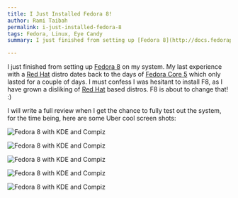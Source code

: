```yaml
---
title: I Just Installed Fedora 8!
author: Rami Taibah
permalink: i-just-installed-fedora-8
tags: Fedora, Linux, Eye Candy
summary: I just finished from setting up [Fedora 8](http://docs.fedoraproject.org/release-notes/f8/en_US/) on my system. My last experience with a [Red Hat](http://en.wikipedia.org/wiki/Red_Hat_Linux) distro dates back to the days of [Fedora Core 5](http://www.redhat.com/magazine/018apr06/features/fc5_overview/) which only lasted for a couple of days. I must confess I was hesitant to install F8, as I have grown a disliking of [Red Hat](http://en.wikipedia.org/wiki/Red_Hat_Linux) based distros. F8 is about to change that! :)

---
```


I just finished from setting up [Fedora 8](http://docs.fedoraproject.org/release-notes/f8/en_US/) on my system. My last experience with a [Red Hat](http://en.wikipedia.org/wiki/Red_Hat_Linux) distro dates back to the days of [Fedora Core 5](http://www.redhat.com/magazine/018apr06/features/fc5_overview/) which only lasted for a couple of days. I must confess I was hesitant to install F8, as I have grown a disliking of [Red Hat](http://en.wikipedia.org/wiki/Red_Hat_Linux) based distros. F8 is about to change that! :)

I will write a full review when I get the chance to fully test out the system, for the time being, here are some Uber cool screen shots: 

![Fedora 8 with KDE and Compiz]({filename}/images/fedora-8-screenshot-1.png)

![Fedora 8 with KDE and Compiz]({filename}/images/fedora-8-screenshot-2.png)

![Fedora 8 with KDE and Compiz]({filename}/images/fedora-8-screenshot-3.png)

![Fedora 8 with KDE and Compiz]({filename}/images/fedora-8-screenshot-4.png)

![Fedora 8 with KDE and Compiz]({filename}/images/fedora-8-screenshot-5.png)
